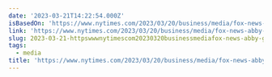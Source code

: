 ```yaml
---
date: '2023-03-21T14:22:54.000Z'
isBasedOn: 'https://www.nytimes.com/2023/03/20/business/media/fox-news-abby-grossberg.html'
link: 'https://www.nytimes.com/2023/03/20/business/media/fox-news-abby-grossberg.html'
slug: 2023-03-21-httpswwwnytimescom20230320businessmediafox-news-abby-grossberghtml
tags:
  - media
title: 'https://www.nytimes.com/2023/03/20/business/media/fox-news-abby-grossberg.html'
---
```


